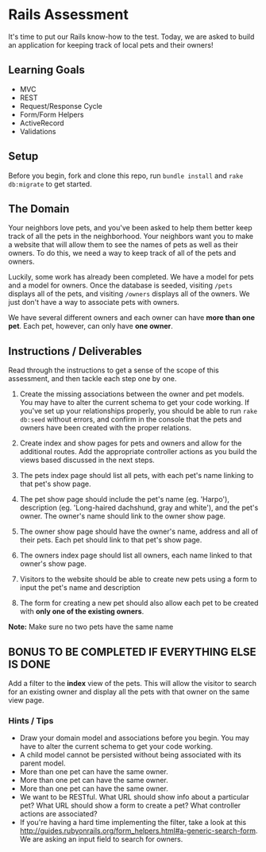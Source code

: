 # Rails Assessment

It's time to put our Rails know-how to the test. Today, we are asked to build an
application for keeping track of local pets and their owners!

## Learning Goals

- MVC
- REST
- Request/Response Cycle
- Form/Form Helpers
- ActiveRecord
- Validations

## Setup

Before you begin, fork and clone this repo, run `bundle install` and 
`rake db:migrate` to get started.

## The Domain

Your neighbors love pets, and you've been asked to help them better keep track
of all the pets in the neighborhood. Your neighbors want you to make a website
that will allow them to see the names of pets as well as their owners. To do
this, we need a way to keep track of all of the pets and owners.

Luckily, some work has already been completed. We have a model for pets and a
model for owners. Once the database is seeded, visiting `/pets` displays all of
the pets, and visiting `/owners` displays all of the owners. We just don't have
a way to associate pets with owners.

We have several different owners and each owner can have **more than one pet**.
Each pet, however, can only have **one owner**.

## Instructions / Deliverables

Read through the instructions to get a sense of the scope of this assessment,
and then tackle each step one by one.

1. Create the missing associations between the owner and pet models. You may
   have to alter the current schema to get your code working. If you've set up
   your relationships properly, you should be able to run `rake db:seed` without
   errors, and confirm in the console that the pets and owners have been created
   with the proper relations.

2. Create index and show pages for pets and owners and allow for the additional
   routes. Add the appropriate controller actions as you build the views based
   discussed in the next steps.

3. The pets index page should list all pets, with each pet's name linking to
   that pet's show page.

4. The pet show page should include the pet's name (eg. 'Harpo'), description
   (eg. 'Long-haired dachshund, gray and white'), and the pet's owner. The
   owner's name should link to the owner show page.

5. The owner show page should have the owner's name, address and all of their
   pets. Each pet should link to that pet's show page.

6. The owners index page should list all owners, each name linked to that
   owner's show page.

7. Visitors to the website should be able to create new pets using a form to
   input the pet's name and description

8. The form for creating a new pet should also allow each pet to be created with
   **only one of the existing owners**.

**Note:** Make sure no two pets have the same name

## BONUS TO BE COMPLETED IF EVERYTHING ELSE IS DONE

Add a filter to the **index** view of the pets. This will allow the visitor to
search for an existing owner and display all the pets with that owner on the
same view page.

### Hints / Tips

- Draw your domain model and associations before you begin. You may have to
  alter the current schema to get your code working.
- A child model cannot be persisted without being associated with its parent model.
- More than one pet can have the same owner.
- More than one pet can have the same owner.
- More than one pet can have the same owner.
- We want to be RESTful. What URL should show info about a particular pet? What URL should show a form to create a pet? What controller actions are associated?
- If you're having a hard time implementing the filter, take a look at this http://guides.rubyonrails.org/form_helpers.html#a-generic-search-form. We are asking an input field to search for owners.